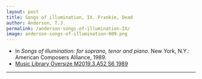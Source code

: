 ```yaml
---
layout: post
title: Songs of illumination, IX. Frankie, Dead
author: Anderson, T.J.
permalink: /anderson-songs-of-illumination-IX/
image: anderson-songs-of-illumination-009.png
---
```


- In *Songs of illumination: for soprano, tenor and piano.* New York, N.Y.: American Composers Alliance, 1989.
- <a href="https://tufts-primo.hosted.exlibrisgroup.com/permalink/f/14dinuo/01TUN_ALMA21102270180003851" target="_blank">Music Library Oversize M2019.3.A52 S6 1989</a>

---
